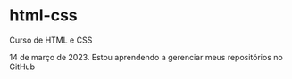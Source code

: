 # html-css
 Curso de HTML e CSS

14 de março de 2023.
Estou aprendendo a gerenciar meus repositórios no GitHub